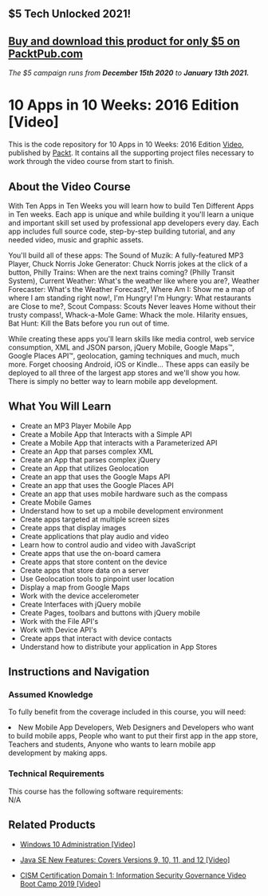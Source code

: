 ## $5 Tech Unlocked 2021!
[Buy and download this product for only $5 on PacktPub.com](https://www.packtpub.com/)
-----
*The $5 campaign         runs from __December 15th 2020__ to __January 13th 2021.__*




# 10 Apps in 10 Weeks: 2016 Edition [Video]
This is the code repository for 10 Apps in 10 Weeks: 2016 Edition [Video](https://www.packtpub.com/application-development/10-apps-10-weeks-2016-edition-video), published by [Packt](https://www.packtpub.com/?utm_source=github). It contains all the supporting project files necessary to work through the video course from start to finish.
## About the Video Course
With Ten Apps in Ten Weeks you will learn how to build Ten Different Apps in Ten weeks. Each app is unique and while building it you'll learn a unique and important skill set used by professional app developers every day. Each app includes full source code, step-by-step building tutorial, and any needed video, music and graphic assets.

You'll build all of these apps: The Sound of Muzik: A fully-featured MP3 Player, Chuck Norris Joke Generator: Chuck Norris jokes at the click of a button, Philly Trains: When are the next trains coming? (Philly Transit System), Current Weather: What's the weather like where you are?, Weather Forecaster: What's the Weather Forecast?, Where Am I: Show me a map of where I am standing right now!, I'm Hungry! I'm Hungry: What restaurants are Close to me?, Scout Compass: Scouts Never leaves Home without their trusty compass!, Whack-a-Mole Game: Whack the mole. Hilarity ensues, Bat Hunt: Kill the Bats before you run out of time.

While creating these apps you'll learn skills like media control, web service consumption, XML and JSON parson, jQuery Mobile, Google Maps™, Google Places API™, geolocation, gaming techniques and much, much more. Forget choosing Android, iOS or Kindle... These apps can easily be deployed to all three of the largest app stores and we'll show you how. There is simply no better way to learn mobile app development.

 

<H2>What You Will Learn</H2>
<DIV class=book-info-will-learn-text>
<UL>
<LI> Create an MP3 Player Mobile App</LI>
<LI>Create a Mobile App that Interacts with a Simple API</LI>
<LI>Create a Mobile App that interacts with a Parameterized API</LI>
<LI>Create an App that parses complex XML</LI>
<LI>Create an App that parses complex jQuery</LI>
<LI>Create an App that utilizes Geolocation</LI>
<LI>Create an app that uses the Google Maps API</LI>
<LI>Create an app that uses the Google Places API</LI>
<LI>Create an app that uses mobile hardware such as the compass</LI>
<LI>Create Mobile Games</LI>
<LI>Understand how to set up a mobile development environment</LI>
<LI>Create apps targeted at multiple screen sizes</LI>
<LI>Create apps that display images</LI>
<LI>Create applications that play audio and video</LI>
<LI>Learn how to control audio and video with JavaScript</LI>
<LI>Create apps that use the on-board camera</LI>
<LI>Create apps that store content on the device</LI>
<LI>Create apps that store data on a server</LI>
<LI>Use Geolocation tools to pinpoint user location</LI>
<LI>Display a map from Google Maps</LI>
<LI>Work with the device accelerometer</LI>
<LI>Create Interfaces with jQuery mobile</LI>
<LI>Create Pages, toolbars and buttons with jQuery mobile</LI>
<LI>Work with the File API's</LI>
<LI>Work with Device API's</LI>
<LI>Create apps that interact with device contacts</LI>
<LI>Understand how to distribute your application in App Stores</LI>
</UL></DIV>

## Instructions and Navigation
### Assumed Knowledge
To fully benefit from the coverage included in this course, you will need:<br/>
<DIV class=book-info-will-learn-text>
<LI>New Mobile App Developers, Web Designers and Developers who want to build mobile apps, People who want to put their first app in the app store, Teachers and students, Anyone who wants to learn mobile app development by making apps.	</li>
<DIV>

### Technical Requirements
This course has the following software requirements:<br/>
N/A

## Related Products
* [Windows 10 Administration [Video]
](https://www.packtpub.com/networking-and-servers/windows-10-administration-video)

* [Java SE New Features: Covers Versions 9, 10, 11, and 12 [Video]
]( https://www.packtpub.com/application-development/java-se-new-features-covers-versions-9-10-11-and-12-video)

* [CISM Certification Domain 1: Information Security Governance Video Boot Camp 2019 [Video]
]( https://www.packtpub.com/application-development/cism-certification-domain-1-information-security-governance-video-boot-camp-)

